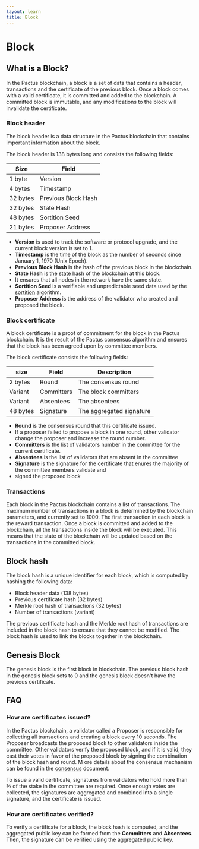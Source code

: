 ```yaml
---
layout: learn
title: Block
---
```


# Block

## What is a Block?

In the Pactus blockchain, a block is a set of data that contains a header, transactions and
the certificate of the previous block.
Once a block comes with a valid certificate, it is committed and added to the blockchain.
A committed block is immutable, and any modifications to the block will invalidate the certificate.

### Block header

The block header is a data structure in the Pactus blockchain that contains important information about the block.

The block header is 138 bytes long and consists the following fields:

| Size     | Field               |
| -------- | ------------------- |
| 1 byte   | Version             |
| 4 bytes  | Timestamp           |
| 32 bytes | Previous Block Hash |
| 32 bytes | State Hash          |
| 48 bytes | Sortition Seed      |
| 21 bytes | Proposer Address    |

- **Version** is used to track the software or protocol upgrade, and the current block version is set to 1.
- **Timestamp** is the time of the block as the number of seconds since January 1, 1970 (Unix Epoch).
- **Previous Block Hash** is the hash of the previous block in the blockchain.
- **State Hash** is the [state hash](/learn/blockchain/state-merkle) of the blockchain at this block.
- It ensures that all nodes in the network have the same state.
- **Sortition Seed** is a verifiable and unpredictable seed data used by the [sortition](/learn/consensus/sortition) algorithm.
- **Proposer Address** is the address of the validator who created and proposed the block.

### Block certificate

A block certificate is a proof of commitment for the block in the Pactus blockchain.
It is the result of the Pactus consensus algorithm and ensures that the block has been agreed upon by committee members.

The block certificate consists the following fields:

| size     | Field      | Description              |
| -------- | ---------- | ------------------------ |
| 2 bytes  | Round      | The consensus round      |
| Variant  | Committers | The block committers     |
| Variant  | Absentees  | The absentees            |
| 48 bytes | Signature  | The aggregated signature |

- **Round** is the consensus round that this certificate issued.
- If a proposer failed to propose a block in one round, other validator change the proposer and increase the round number.
- **Committers** is the list of validators number in the committee for the current certificate.
- **Absentees** is the list of validators that are absent in the committee
- **Signature** is the signature for the certificate that enures the majority of the committee members validate and
- signed the proposed block

### Transactions

Each block in the Pactus blockchain contains a list of transactions.
The maximum number of transactions in a block is determined by the blockchain parameters, and currently set to 1000.
The first transaction in each block is the reward transaction. Once a block is committed and added to the blockchain,
all the transactions inside the block will be executed.
This means that the state of the blockchain will be updated based on the transactions in the committed block.

## Block hash

The block hash is a unique identifier for each block, which is computed by hashing the following data:

- Block header data (138 bytes)
- Previous certificate hash (32 bytes)
- Merkle root hash of transactions (32 bytes)
- Number of transactions (variant)

The previous certificate hash and the Merkle root hash of transactions are included in the block hash to
ensure that they cannot be modified.
The block hash is used to link the blocks together in the blockchain.

## Genesis Block

The genesis block is the first block in blockchain.
The previous block hash in the genesis block sets to 0 and the genesis block doesn't have the previous certificate.

## FAQ

### How are certificates issued?

In the Pactus blockchain, a validator called a Proposer is responsible for collecting all transactions and
creating a block every 10 seconds.
The Proposer broadcasts the proposed block to other validators inside the committee.
Other validators verify the proposed block, and if it is valid, they cast their votes in favor of the proposed block by
signing the combination of the block hash and round. M
ore details about the consensus mechanism can be found in the [consensus](/learn/consensus/protocol) document.

To issue a valid certificate, signatures from validators who hold more than ⅔ of the stake in
the committee are required.
Once enough votes are collected, the signatures are aggregated and combined into a single signature, and
the certificate is issued.

### How are certificates verified?

To verify a certificate for a block, the block hash is computed, and
the aggregated public key can be formed from the **Committers** and **Absentees**.
Then, the signature can be verified using the aggregated public key.

